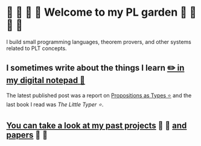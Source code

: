 # :sunflower: :deciduous_tree: :tulip: :blossom: Welcome to my PL garden :rose: :seedling: :hibiscus: :herb:

<!-- I think type systems, type theory, formal logic, proof theory and formal reasoning are really interesting topics. -->
I build small programming languages, theorem provers, and other systems related to PLT concepts.

## I sometimes write about the things I learn [:pencil2: **in my digital notepad** :blue_book:](http://reading.lambdu.li)
The latest published post was a report on [Propositions as Types ⭐](http://reading.lambdu.li/reports/propositions-as-types) and the last book I read was *The Little Typer ⭐*.

<!-- ## I am currently working on a PL oriented proof assistant :seedling: -->

<!-- ## I am also working on a page about implementing various small type systems and languages. Hopefully to be seen soon. -->

## [You can take a look at my past projects](PROJECTS.md) :herb: :evergreen_tree: [and papers](PAPERS.md) :orange: :pineapple:
